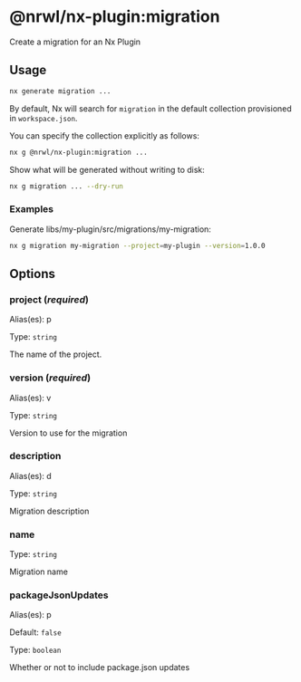 # @nrwl/nx-plugin:migration

Create a migration for an Nx Plugin

## Usage

```bash
nx generate migration ...
```

By default, Nx will search for `migration` in the default collection provisioned in `workspace.json`.

You can specify the collection explicitly as follows:

```bash
nx g @nrwl/nx-plugin:migration ...
```

Show what will be generated without writing to disk:

```bash
nx g migration ... --dry-run
```

### Examples

Generate libs/my-plugin/src/migrations/my-migration:

```bash
nx g migration my-migration --project=my-plugin --version=1.0.0
```

## Options

### project (_**required**_)

Alias(es): p

Type: `string`

The name of the project.

### version (_**required**_)

Alias(es): v

Type: `string`

Version to use for the migration

### description

Alias(es): d

Type: `string`

Migration description

### name

Type: `string`

Migration name

### packageJsonUpdates

Alias(es): p

Default: `false`

Type: `boolean`

Whether or not to include package.json updates
